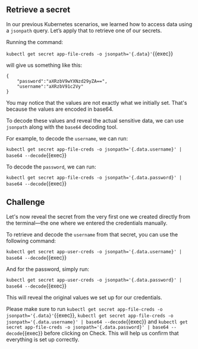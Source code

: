 ## Retrieve a secret

In our previous Kubernetes scenarios, we learned how to access data using a `jsonpath` query. Let’s apply that to retrieve one of our secrets.

Running the command:

`kubectl get secret app-file-creds -o jsonpath='{.data}'`{{exec}}

will give us something like this:

```
{
    "password":"aXRzbV9wYXNzd29yZA==",
    "username":"aXRzbV91c2Vy"
}
```

You may notice that the values are not exactly what we initially set. That's because the values are encoded in base64.

To decode these values and reveal the actual sensitive data, we can use `jsonpath` along with the `base64` decoding tool.

For example, to decode the `username`, we can run:

`kubectl get secret app-file-creds -o jsonpath='{.data.username}' | base64 --decode`{{exec}}

To decode the `password`, we can run:

`kubectl get secret app-file-creds -o jsonpath='{.data.password}' | base64 --decode`{{exec}}


## Challenge

Let's now reveal the secret from the very first one we created directly from the terminal—the one where we entered the credentials manually.

To retrieve and decode the `username` from that secret, you can use the following command:

`kubectl get secret app-user-creds -o jsonpath='{.data.username}' | base64 --decode`{{exec}}

And for the password, simply run:

`kubectl get secret app-user-creds -o jsonpath='{.data.password}' | base64 --decode`{{exec}}

This will reveal the original values we set up for our credentials.

Please make sure to run `kubectl get secret app-file-creds -o jsonpath='{.data}'`{{exec}}, `kubectl get secret app-file-creds -o jsonpath='{.data.username}' | base64 --decode`{{exec}} and `kubectl get secret app-file-creds -o jsonpath='{.data.password}' | base64 --decode`{{exec}} before clicking on Check. This will help us confirm that everything is set up correctly.
